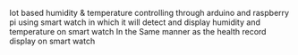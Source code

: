 Iot based humidity & temperature controlling through arduino and raspberry pi using  smart watch in which it will detect and display humidity and temperature on smart watch In the Same manner as the health record display on smart watch

